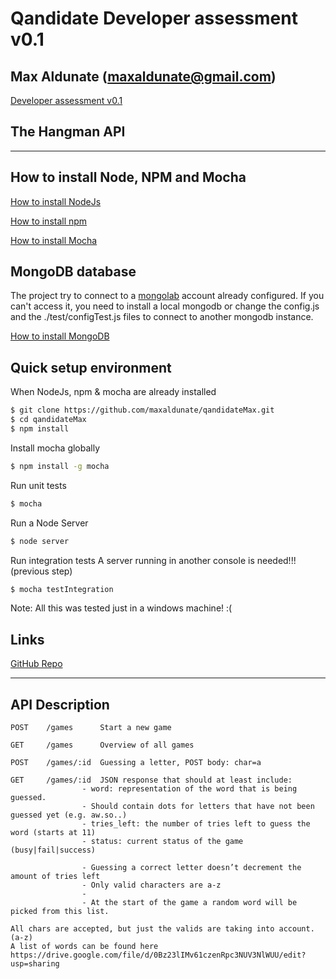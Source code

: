 # Qandidate Developer assessment v0.1
## Max Aldunate (maxaldunate@gmail.com)

[Developer assessment v0.1](https://docs.google.com/document/d/1NVPb3tOwOsMm1OhzyFqzN3HXPVTaRku-LPFzfLGPWgw/edit)

## The Hangman API
***

## How to install Node, NPM and Mocha
[How to install NodeJs](http://nodejs.org/download/)

[How to install npm](http://blog.npmjs.org/post/85484771375/how-to-install-npm)

[How to install Mocha](https://www.npmjs.com/package/mocha)

## MongoDB database
The project try to connect to a [mongolab](https://mongolab.com/) account already configured. If you can't access it, you need to install a local mongodb or change the config.js and the ./test/configTest.js files to connect to another mongodb instance.

[How to install MongoDB](http://docs.mongodb.org/manual/installation/)


## Quick setup environment

When NodeJs, npm & mocha are already installed

```sh
$ git clone https://github.com/maxaldunate/qandidateMax.git
$ cd qandidateMax
$ npm install
```

Install mocha globally
```sh
$ npm install -g mocha
```

Run unit tests
```sh
$ mocha
```

Run a Node Server
```sh
$ node server
```

Run integration tests
A server running in another console is needed!!! (previous step)
```sh
$ mocha testIntegration
```

Note: All this was tested just in a windows machine! :(

## Links
[GitHub Repo](https://github.com/maxaldunate/qandidateMax.git)

***
## API Description
	POST    /games      Start a new game

	GET     /games      Overview of all games

	POST    /games/:id  Guessing a letter, POST body: char=a

	GET     /games/:id  JSON response that should at least include:
                    - word: representation of the word that is being guessed. 
                    - Should contain dots for letters that have not been guessed yet (e.g. aw.so..)
                    - tries_left: the number of tries left to guess the word (starts at 11)
                    - status: current status of the game (busy|fail|success)

					- Guessing a correct letter doesn’t decrement the amount of tries left
					- Only valid characters are a-z
					- 
					- At the start of the game a random word will be picked from this list.

    All chars are accepted, but just the valids are taking into account. (a-z)
    A list of words can be found here
    https://drive.google.com/file/d/0Bz23lIMv61czenRpc3NUV3NlWUU/edit?usp=sharing
